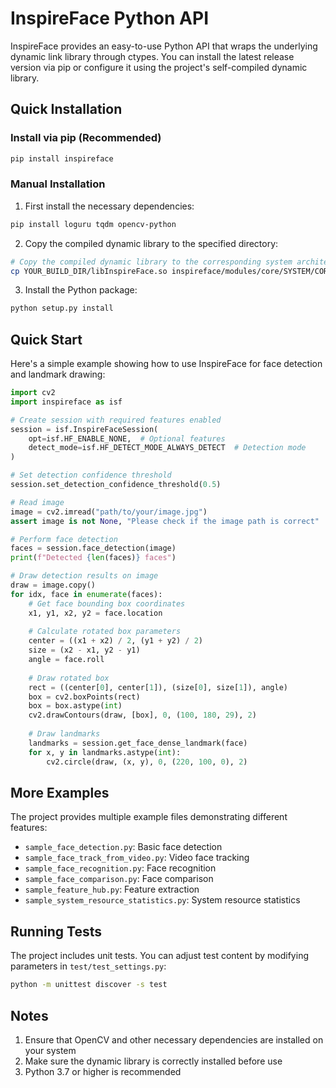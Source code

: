 # InspireFace Python API

InspireFace provides an easy-to-use Python API that wraps the underlying dynamic link library through ctypes. You can install the latest release version via pip or configure it using the project's self-compiled dynamic library.

## Quick Installation

### Install via pip (Recommended)

```bash
pip install inspireface
```

### Manual Installation

1. First install the necessary dependencies:
```bash
pip install loguru tqdm opencv-python
```

2. Copy the compiled dynamic library to the specified directory:
```bash
# Copy the compiled dynamic library to the corresponding system architecture directory
cp YOUR_BUILD_DIR/libInspireFace.so inspireface/modules/core/SYSTEM/CORE_ARCH/
```

3. Install the Python package:
```bash
python setup.py install
```

## Quick Start

Here's a simple example showing how to use InspireFace for face detection and landmark drawing:

```python
import cv2
import inspireface as isf

# Create session with required features enabled
session = isf.InspireFaceSession(
    opt=isf.HF_ENABLE_NONE,  # Optional features
    detect_mode=isf.HF_DETECT_MODE_ALWAYS_DETECT  # Detection mode
)

# Set detection confidence threshold
session.set_detection_confidence_threshold(0.5)

# Read image
image = cv2.imread("path/to/your/image.jpg")
assert image is not None, "Please check if the image path is correct"

# Perform face detection
faces = session.face_detection(image)
print(f"Detected {len(faces)} faces")

# Draw detection results on image
draw = image.copy()
for idx, face in enumerate(faces):
    # Get face bounding box coordinates
    x1, y1, x2, y2 = face.location
    
    # Calculate rotated box parameters
    center = ((x1 + x2) / 2, (y1 + y2) / 2)
    size = (x2 - x1, y2 - y1)
    angle = face.roll
    
    # Draw rotated box
    rect = ((center[0], center[1]), (size[0], size[1]), angle)
    box = cv2.boxPoints(rect)
    box = box.astype(int)
    cv2.drawContours(draw, [box], 0, (100, 180, 29), 2)
    
    # Draw landmarks
    landmarks = session.get_face_dense_landmark(face)
    for x, y in landmarks.astype(int):
        cv2.circle(draw, (x, y), 0, (220, 100, 0), 2)
```

## More Examples

The project provides multiple example files demonstrating different features:

- `sample_face_detection.py`: Basic face detection
- `sample_face_track_from_video.py`: Video face tracking
- `sample_face_recognition.py`: Face recognition
- `sample_face_comparison.py`: Face comparison
- `sample_feature_hub.py`: Feature extraction
- `sample_system_resource_statistics.py`: System resource statistics

## Running Tests

The project includes unit tests. You can adjust test content by modifying parameters in `test/test_settings.py`:

```bash
python -m unittest discover -s test
```

## Notes

1. Ensure that OpenCV and other necessary dependencies are installed on your system
2. Make sure the dynamic library is correctly installed before use
3. Python 3.7 or higher is recommended
